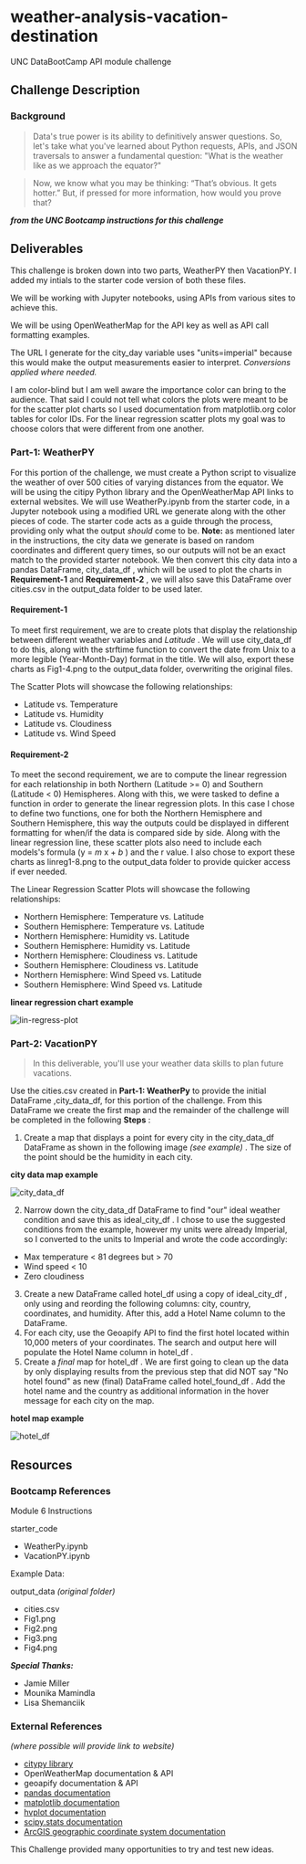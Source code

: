 # weather-analysis-vacation-destination
UNC DataBootCamp API module challenge

## Challenge Description
### Background
> Data's true power is its ability to definitively answer questions. So, let's take what you've learned about Python requests, APIs, and JSON traversals to answer a fundamental question: "What is the weather like as we approach the equator?"

> Now, we know what you may be thinking: “That’s obvious. It gets hotter.” But, if pressed for more information, how would you prove that?

***from the UNC Bootcamp instructions for this challenge***

## Deliverables
This challenge is broken down into two parts, WeatherPY then VacationPY. I added my intials to the starter code version of both these files.

We will be working with Jupyter notebooks, using APIs from various sites to achieve this.

We will be using OpenWeatherMap for the API key as well as API call formatting examples.

The URL I generate for the city_day variable uses "units=imperial" because this would make the output measurements easier to interpret. _Conversions applied where needed._

I am color-blind but I am well aware the importance color can bring to the audience. That said I could not tell what colors the plots were meant to be for the scatter plot charts so I used documentation from matplotlib.org color tables for color IDs. For the linear regression scatter plots my goal was to choose colors that were different from one another.

### Part-1: WeatherPY
For this portion of the challenge, we must create a Python script to visualize the weather of over 500 cities of varying distances from the equator. We will be using the citipy Python library and the OpenWeatherMap API links to external websites. We will use WeatherPy.ipynb from the starter code, in a Jupyter notebook using a modified URL we generate along with the other pieces of code. The starter code acts as a guide through the process, providing only what the output _should_ come to be. __Note:__ as mentioned later in the instructions, the city data we generate is based on random coordinates and different query times, so our outputs will not be an exact match to the provided starter notebook. We then convert this city data into a pandas DataFrame,  city_data_df , which will be used to plot the charts in __Requirement-1__ and __Requirement-2__ , we will also save this DataFrame over cities.csv in the output_data folder to be used later. 

#### Requirement-1
To meet first requirement, we are to create plots that display the relationship between different weather variables and _Latitude_ . We will use city_data_df to do this, along with the strftime function to convert the date from Unix to a more legible (Year-Month-Day) format in the title. We will also, export these charts as Fig1-4.png to the output_data folder, overwriting the original files.

The Scatter Plots will showcase the following relationships:
* Latitude vs. Temperature
* Latitude vs. Humidity
* Latitude vs. Cloudiness
* Latitude vs. Wind Speed

#### Requirement-2
To meet the second requirement, we are to compute the linear regression for each relationship in both Northern (Latitude  >=  0) and Southern (Latitude < 0) Hemispheres. Along with this, we were tasked to define a function in order to generate the linear regression plots. In this case I chose to define two functions, one for both the Northern Hemisphere and Southern Hemisphere, this way the outputs could be displayed in different formatting for when/if the data is compared side by side. Along with the linear regression line, these scatter plots also need to include each models's formula (y = _m_ x +  _b_ ) and the r value. I also chose to export these charts as linreg1-8.png to the output_data folder to provide quicker access if ever needed.

The Linear Regression Scatter Plots will showcase the following relationships:
* Northern Hemisphere: Temperature vs. Latitude
* Southern Hemisphere: Temperature vs. Latitude
* Northern Hemisphere: Humidity vs. Latitude
* Southern Hemisphere: Humidity vs. Latitude
* Northern Hemisphere: Cloudiness vs. Latitude
* Southern Hemisphere: Cloudiness vs. Latitude
* Northern Hemisphere: Wind Speed vs. Latitude
* Southern Hemisphere: Wind Speed vs. Latitude

__linear regression chart example__

 ![lin-regress-plot](https://static.bc-edx.com/data/dl-1-2/m6/lms/img/linear-regression-plot.png)

### Part-2: VacationPY
> In this deliverable, you'll use your weather data skills to plan future vacations.

Use the cities.csv created in __Part-1: WeatherPy__ to provide the initial DataFrame ,city_data_df, for this portion of the challenge. From this DataFrame we create the first map and the remainder of the challenge will be completed in the following __Steps__ :

1. Create a map that displays a point for every city in the city_data_df DataFrame as shown in the following image  _(see example)_ . The size of the point should be the humidity in each city.

__city data map example__

![city_data_df](https://static.bc-edx.com/data/dl-1-2/m6/lms/img/humidity_map.png)

2. Narrow down the city_data_df DataFrame to find "our" ideal weather condition and save this as ideal_city_df . I chose to use the suggested conditions from the example, however my units were already Imperial, so I converted to the units to Imperial and wrote the code accordingly:
 * Max temperature  <  81 degrees but  >  70
 * Wind speed  <  10 
 * Zero cloudiness
3. Create a new DataFrame called hotel_df using a copy of  ideal_city_df , only using and reording the following columns: city, country, coordinates, and humidity. After this, add a Hotel Name column to the DataFrame.
4. For each city, use the Geoapify API to find the first hotel located within 10,000 meters of your coordinates. The search and output here will populate the Hotel Name column in hotel_df .
5. Create a  _final_  map for  hotel_df . We are first going to clean up the data by only displaying results from the previous step that did NOT say "No hotel found" as new (final) DataFrame called  hotel_found_df . Add the hotel name and the country as additional information in the hover message for each city on the map.

__hotel map example__

![hotel_df](https://static.bc-edx.com/data/dl-1-2/m6/lms/img/hotel_map.png)


## Resources
### Bootcamp References
Module 6 Instructions

starter_code
* WeatherPy.ipynb
* VacationPY.ipynb

Example Data:

output_data _(original folder)_
* cities.csv
* Fig1.png
* Fig2.png
* Fig3.png
* Fig4.png

***Special Thanks:***
* Jamie Miller
* Mounika Mamindla
* Lisa Shemanciik

### External References
_(where possible will provide link to website)_
* [citypy library](https://github.com/wingchen/citipy)
* OpenWeatherMap documentation & API
* geoapify documentation & API
* [pandas documentation](https://pandas.pydata.org/docs/reference/general_functions.html)
* [matplotlib documentation](https://matplotlib.org/stable/index.html)
* [hvplot documentation](https://hvplot.holoviz.org/reference/geopandas/points.html)
* [scipy.stats documentation](https://docs.scipy.org/doc/scipy/reference/stats.html)
* [ArcGIS geographic coordinate system documentation](https://desktop.arcgis.com/en/arcmap/10.3/guide-books/map-projections/about-geographic-coordinate-systems.htm)


This Challenge provided many opportunities to try and test new ideas.
